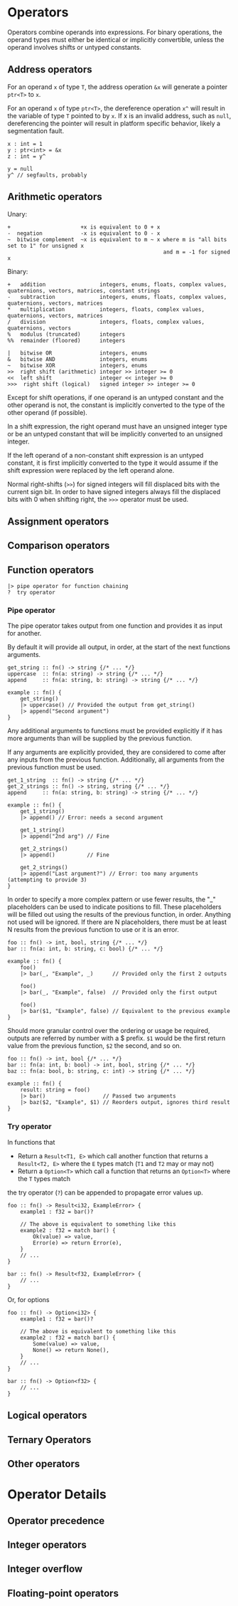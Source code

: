# Operators

Operators combine operands into expressions. For binary operations, the operand types must either be identical or implicitly convertible, unless the operand involves shifts or untyped constants.

## Address operators

For an operand `x` of type `T`, the address operation `&x` will generate a pointer `ptr<T>` to `x`.

For an operand `x` of type `ptr<T>`, the dereference operation `x^` will result in the variable of type `T` pointed to by `x`. If x is an invalid address, such as `null`, dereferencing the pointer will result in platform specific behavior, likely a segmentation fault.

```
x : int = 1
y : ptr<int> = &x
z : int = y^

y = null
y^ // segfaults, probably
```

## Arithmetic operators

Unary:
```
+                      +x is equivalent to 0 + x
-  negation            -x is equivalent to 0 - x
~  bitwise complement  ~x is equivalent to m ~ x where m is "all bits set to 1" for unsigned x
                                                 and m = -1 for signed x
```

Binary:
```
+   addition                 integers, enums, floats, complex values, quaternions, vectors, matrices, constant strings
-   subtraction              integers, enums, floats, complex values, quaternions, vectors, matrices
*   multiplication           integers, floats, complex values, quaternions, vectors, matrices
/   division                 integers, floats, complex values, quaternions, vectors
%   modulus (truncated)      integers
%%  remainder (floored)      integers

|   bitwise OR               integers, enums
&   bitwise AND              integers, enums
~   bitwise XOR              integers, enums
>>  right shift (arithmetic) integer >> integer >= 0
<<  left shift               integer << integer >= 0
>>>  right shift (logical)   signed integer >> integer >= 0
```

Except for shift operations, if one operand is an untyped constant
and the other operand is not, the constant is implicitly converted to
the type of the other operand (if possible).

In a shift expression, the right operand must have an unsigned integer type
or be an untyped constant that will be implicitly converted to
an unsigned integer.

If the left operand of a non-constant shift expression is an
untyped constant, it is first implicitly converted to the type it would
assume if the shift expression were replaced by the left operand alone.

Normal right-shifts (`>>`) for signed integers will fill displaced bits with the current sign bit.
In order to have signed integers always fill the displaced bits with 0 when shifting right, the
`>>>` operator must be used.

## Assignment operators

## Comparison operators

## Function operators
```
|> pipe operator for function chaining
?  try operator
```

### Pipe operator
The pipe operator takes output from one function and provides it as input for another.

By default it will provide all output, in order, at the start of the next functions arguments.

```
get_string :: fn() -> string {/* ... */}
uppercase  :: fn(a: string) -> string {/* ... */}
append     :: fn(a: string, b: string) -> string {/* ... */}

example :: fn() {
    get_string()
    |> uppercase() // Provided the output from get_string()
    |> append("Second argument")
}
```

Any additional arguments to functions must be provided explicitly if it has more arguments than will be supplied
by the previous function.

If any arguments are explicitly provided, they are considered to come after any inputs from the previous function.
Additionally, all arguments from the previous function must be used.

```
get_1_string  :: fn() -> string {/* ... */}
get_2_strings :: fn() -> string, string {/* ... */}
append     :: fn(a: string, b: string) -> string {/* ... */}

example :: fn() {
    get_1_string()
    |> append() // Error: needs a second argument

    get_1_string()
    |> append("2nd arg") // Fine

    get_2_strings()
    |> append()          // Fine

    get_2_strings()
    |> append("Last argument?") // Error: too many arguments (attempting to provide 3)
}
```

In order to specify a more complex pattern or use fewer results, the "_" placeholders can be used to indicate positions to fill.
These placeholders will be filled out using the results of the previous function, in order. Anything not used will be ignored.
If there are N placeholders, there must be at least N results from the previous function to use or it is an error.

```
foo :: fn() -> int, bool, string {/* ... */}
bar :: fn(a: int, b: string, c: bool) {/* ... */}

example :: fn() {
    foo()
    |> bar(_, "Example", _)      // Provided only the first 2 outputs

    foo()
    |> bar(_, "Example", false)  // Provided only the first output

    foo()
    |> bar($1, "Example", false) // Equivalent to the previous example
}
```

Should more granular control over the ordering or usage be required, outputs are referred by number with a $ prefix.
`$1` would be the first return value from the previous function, `$2` the second, and so on.

```
foo :: fn() -> int, bool {/* ... */}
bar :: fn(a: int, b: bool) -> int, bool, string {/* ... */}
baz :: fn(a: bool, b: string, c: int) -> string {/* ... */}

example :: fn() {
    result: string = foo()
    |> bar()                  // Passed two arguments
    |> baz($2, "Example", $1) // Reorders output, ignores third result
}
```
### Try operator

[//]: # (TODO are we removing this in favor of a macro?)

In functions that 

* Return a `Result<T1, E>` which call another function that returns a `Result<T2, E>` where the `E` types match (`T1` and `T2` may or may not)
* Return a `Option<T>` which call a function that returns an `Option<T>` where the `T` types match

the try operator (`?`) can be appended to propagate error values up.

```
foo :: fn() -> Result<i32, ExampleError> {
    example1 : f32 = bar()?
    
    // The above is equivalent to something like this
    example2 : f32 = match bar() {
        Ok(value) => value,
        Error(e) => return Error(e),
    }
    // ...
}

bar :: fn() -> Result<f32, ExampleError> {
    // ...
}
```

Or, for options

```
foo :: fn() -> Option<i32> {
    example1 : f32 = bar()?
    
    // The above is equivalent to something like this
    example2 : f32 = match bar() {
        Some(value) => value,
        None() => return None(),
    }
    // ...
}

bar :: fn() -> Option<f32> {
    // ...
}
```

## Logical operators

## Ternary Operators

## Other operators


# Operator Details

## Operator precedence

## Integer operators

## Integer overflow

## Floating-point operators

